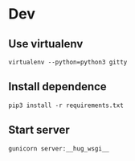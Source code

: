 # Dev

## Use virtualenv
`virtualenv --python=python3 gitty`

## Install dependence 
`pip3 install -r requirements.txt`

## Start server
`gunicorn server:__hug_wsgi__`
